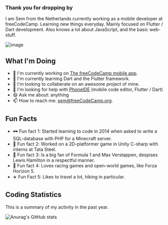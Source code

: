 

### Thank you for dropping by

I am Sem from the Netherlands currently working as a mobile developer at freeCodeCamp. Learning new things everyday.
Mainly focused on Flutter / Dart development. Also knows a lot about JavaScript, and the basic web-stuff. 


![image](https://user-images.githubusercontent.com/46919888/154864617-024b151c-2c8e-40f5-bc34-dc593c12227f.png)


## What I'm Doing

- 🥓 I'm currently working on [The freeCodeCamp mobile app](https://github.com/freeCodeCamp/mobile).
- 🎯 I'm currently learning Dart and the Flutter framework.
- 🥇 I'm looking to collaberate on an awesome project of mine.
- 🐊 I'm looking for help with [PhoneIDE](https://github.com/freeCodeCamp/PhoneIDE) (mobile code editor, Flutter / Dart)
- 😄 Ask me about: anything
- 📫 How to reach me: sem@freeCodeCamp.org.

## Fun Facts

- 🕶️ Fun fact 1: Started learning to code in 2014 when asked to write a SQL-database with PHP for a Minecraft server. 
- 🦋 Fun fact 2: Worked on a 2D-platformer game in Unity C-sharp with interns at Tata Steel.
- 🧮 Fun fact 3: Is a big fan of Formula 1 and Max Verstappen, despises Lewis Hamilton in a respectful manner.
- 🐎 Fun fact 4: Loves racing games and open-world games, like Forza Horizon 5.
- ✈️ Fun Fact 5: Likes to travel a lot, hiking in particular.

## Coding Statistics

This is a summary of my activity in the past year. 

![Anurag's GitHub stats](https://github-readme-stats.vercel.app/api?username=sembauke&show_icons=true&theme=radical)

